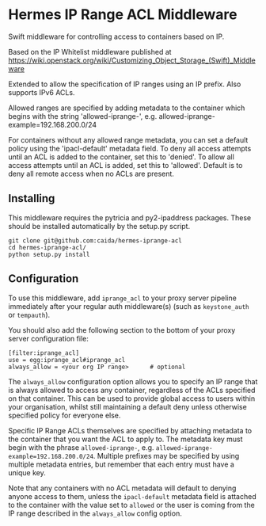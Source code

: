 # Hermes IP Range ACL Middleware

Swift middleware for controlling access to containers based on IP.

Based on the IP Whitelist middleware published at
https://wiki.openstack.org/wiki/Customizing_Object_Storage_(Swift)_Middleware

Extended to allow the specification of IP ranges using an IP prefix.
Also supports IPv6 ACLs.

Allowed ranges are specified by adding metadata to the container which
begins with the string 'allowed-iprange-', e.g.
allowed-iprange-example=192.168.200.0/24

For containers without any allowed range metadata, you can set a default
policy using the 'ipacl-default' metadata field. To deny all access
attempts until an ACL is added to the container, set this to 'denied'.
To allow all access attempts until an ACL is added, set this to 'allowed'.
Default is to deny all remote access when no ACLs are present.

## Installing

This middleware requires the pytricia and py2-ipaddress packages. These
should be installed automatically by the setup.py script.

```
git clone git@github.com:caida/hermes-iprange-acl
cd hermes-iprange-acl/
python setup.py install
```

## Configuration
To use this middleware, add `iprange_acl` to your proxy server pipeline
immediately after your regular auth middleware(s) (such as `keystone_auth`
or `tempauth`).

You should also add the following section to the bottom of your proxy
server configuration file:

```
[filter:iprange_acl]
use = egg:iprange_acl#iprange_acl
always_allow = <your org IP range>		# optional
```

The `always_allow` configuration option allows you to specify an IP range
that is always allowed to access any container, regardless of the ACLs
specified on that container. This can be used to provide global access to
users within your organisation, whilst still maintaining a default deny
unless otherwise specified policy for everyone else.

Specific IP Range ACLs themselves are specified by attaching metadata to the
container that you want the ACL to apply to. The metadata key must begin
with the phrase `allowed-iprange-`, e.g.
`allowed-iprange-example=192.168.200.0/24`. Multiple prefixes may be specified
by using multiple metadata entries, but remember that each entry must have a
unique key.

Note that any containers with no ACL metadata will default to denying anyone
access to them, unless the `ipacl-default` metadata field is attached to the
container with the value set to `allowed` or the user is coming from the IP
range described in the `always_allow` config option.
